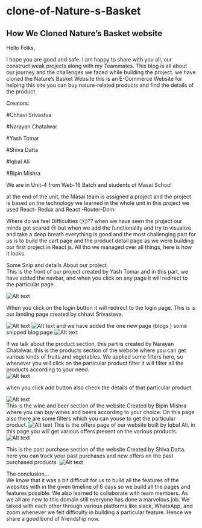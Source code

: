 # clone-of-Nature-s-Basket

<h2>How We Cloned Nature’s Basket website</h2>
Hello Folks,

I hope you are good and safe. I am happy to share with you all, our construct weak projects along with my Teammates. This blog is all about our journey and the challenges we faced while building the project. we have cloned the Nature’s Basket Website this is an E-Commerce Website for helping this site you can buy nature-related products and find the details of the product.

Creators:

#Chhavi Srivastva

#Narayan Chatalwar

#Yash Tomar

#Shiva Datta

#Iqbal Ali

#Bipin Mishra

We are in Unit-4 from Web-16 Batch and students of Masai School

at the end of the unit, the Masai team is assigned a project and the project is based on the technology we learned in the whole unit in this project we used React- Redux and React -Router-Dom.

Where do we feel Difficulties 🙄🙄??
when we have seen the project our minds got scared 😑 but when we add the functionality and try to visualize and take a deep breath everything is good and the most challenging part for us is to build the cart page and the product detail page as we were building our first project in React js. All tho we managed over all things, here is how it looks.

Some Snip and details About our project <br/>
This is the front of our project created by Yash Tomar and in this part, we have added the navbar, and when you click on any page it will redirect to the particular page.

<img src="https://miro.medium.com/max/875/0*8IxcO25MGM1DGC40.png" alt="Alt text" title="Optional title">


When you click on the login button it will redirect to the login page. This is is our landing page created by chhavi Srivastava.

<!-- <img src="" alt="Alt text" title="Optional title"> -->
 <img src="https://miro.medium.com/max/875/0*lR-ktl6orKE9casW.png" alt="Alt text" title="Optional title">
<img src="https://miro.medium.com/max/875/0*5VBWNEPY0P7zxUbk.png" alt="Alt text" title="Optional title">
and we have added the one new page (blogs ) some snipped blog page
<img src="https://miro.medium.com/max/875/0*vLKqa6M9eSB8f7rn.png" alt="Alt text" title="Optional title">

If we talk about the product section, this part is created by Narayan Chatalwar. this is the products section of the website where you can get various kinds of fruits and vegetables. We applied some filters here, so whenever you will click on the particular product filter it will filter all the products according to your need. <br/>
<img src="https://miro.medium.com/max/875/0*3Ek-t1ZwajWzz3ic.jpeg" alt="Alt text" title="Optional title">

when you click add button also check the details of that particular product.

<img src="https://miro.medium.com/max/875/1*QmwFkCXAPdEBTR_eBmgKiA.png" alt="Alt text" title="Optional title">
<br/>
This is the wine and beer section of the website Created by Bipin Mishra where you can buy wines and beers according to your choice. On this page also there are some filters which you can youse to get the particular product.

<img src="https://miro.medium.com/max/875/1*o9-U6PL-9-9DBnaM7KVPTw.png" alt="Alt text" title="Optional title">
This is the offers page of our website built by Iqbal Ali. in this page you will get various offers present on the various products.
<img src="https://miro.medium.com/max/875/1*vjrxcYxvOj2fmINND0Tytg.png" alt="Alt text" title="Optional title">

This is the past purchase section of the website Created by Shiva Datta. here you can track your past purchases and new offers on the past purchased products.
<img src="https://miro.medium.com/max/875/1*_kqLH3pTTwgo4KipRJnjuw.png" alt="Alt text" title="Optional title">

The conclusion…<br/>
We know that it was a bit difficult for us to build all the features of the websites with in the given timeline of 6 days so we build all the pages and features possible. We also learned to collaborate with team members. As we all are new to this domain still everyone has done a marvelous job. We talked with each other through various platforms like slack, WhatsApp, and zoom whenever we felt difficulty in building a particular feature. Hence we share a good bond of friendship now.

